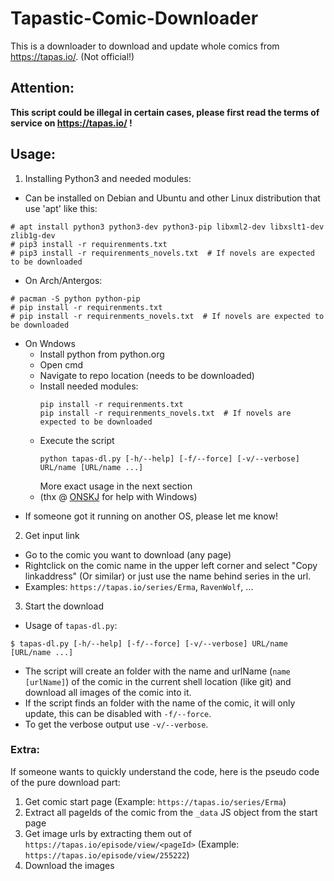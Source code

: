# Tapastic-Comic-Downloader
This is a downloader to download and update whole comics from https://tapas.io/. (Not official!)

## Attention:
**This script could be illegal in certain cases, please first read the terms of service on https://tapas.io/ !**

## Usage:
1. Installing Python3 and needed modules:
 * Can be installed on Debian and Ubuntu and other Linux distribution that use 'apt' like this:
 ```
 # apt install python3 python3-dev python3-pip libxml2-dev libxslt1-dev zlib1g-dev
 # pip3 install -r requirenments.txt
 # pip3 install -r requirenments_novels.txt  # If novels are expected to be downloaded
 ```
 * On Arch/Antergos:
 ```
 # pacman -S python python-pip
 # pip install -r requirenments.txt
 # pip install -r requirenments_novels.txt  # If novels are expected to be downloaded
 ```
 * On Wndows
   * Install python from python.org
   * Open cmd
   * Navigate to repo location (needs to be downloaded)
   * Install needed modules:
      ```
      pip install -r requirenments.txt
      pip install -r requirenments_novels.txt  # If novels are expected to be downloaded
      ```
   * Execute the script
      ```
      python tapas-dl.py [-h/--help] [-f/--force] [-v/--verbose] URL/name [URL/name ...]
      ```
      More exact usage in the next section
   * (thx @ [ONSKJ](https://github.com/ONSKJ) for help with Windows)
 + If someone got it running on another OS, please let me know!
2. Get input link
 * Go to the comic you want to download (any page)
 * Rightclick on the comic name in the upper left corner and select "Copy linkaddress" (Or similar) or just use the name behind series in the url.
 * Examples: `https://tapas.io/series/Erma`, `RavenWolf`, ...
3. Start the download
 * Usage of `tapas-dl.py`:
 ```
 $ tapas-dl.py [-h/--help] [-f/--force] [-v/--verbose] URL/name [URL/name ...]
 ```
 * The script will create an folder with the name and urlName (`name [urlName]`) of the comic in the current shell location (like git) and download all images of the comic into it.
 * If the script finds an folder with the name of the comic, it will only update, this can be disabled with `-f/--force`.
 * To get the verbose output use `-v/--verbose`.

### Extra:
If someone wants to quickly understand the code, here is the pseudo code of the pure download part:
1. Get comic start page (Example: `https://tapas.io/series/Erma`)
2. Extract all pageIds of the comic from the `_data` JS object from the start page
3. Get image urls by extracting them out of `https://tapas.io/episode/view/<pageId>` (Example: `https://tapas.io/episode/view/255222`)
4. Download the images
